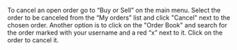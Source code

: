 To cancel an open order go to “Buy or Sell” on the main menu. Select the order to be canceled from the “My orders” list and click "Cancel" next to the chosen order. Another option is to click on the "Order Book" and search for the order marked with your username and a red “x” next to it. Click on the order to cancel it.
